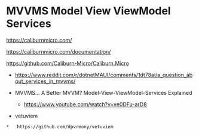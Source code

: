 # MVVMS Model View ViewModel Services



https://caliburnmicro.com/

https://caliburnmicro.com/documentation/

https://github.com/Caliburn-Micro/Caliburn.Micro


*   https://www.reddit.com/r/dotnetMAUI/comments/1dt78ai/a_question_about_services_in_mvvms/

*   MVVMS... A Better MVVM? Model-View-ViewModel-Services Explained

    *   https://www.youtube.com/watch?v=ve0DFu-arD8

*    vetuviem

    *   https://github.com/dpvreony/vetuviem
    